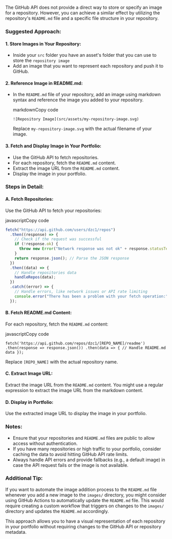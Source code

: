 The GitHub API does not provide a direct way to store or specify an image for a repository. However, you can achieve a similar effect by utilizing the repository's `README.md` file and a specific file structure in your repository.

### Suggested Approach:

#### 1\. Store Images in Your Repository:

- Inside your `src` folder you have an asset's folder that you can use to store the `repository image`
- Add an image that you want to represent each repository and push it to GitHub.

#### 2\. Reference Image in README.md:

- In the `README.md` file of your repository, add an image using markdown syntax and reference the image you added to your repository.

  markdownCopy code

  `![Repository Image](src/assets/my-repository-image.svg)`

  Replace `my-repository-image.svg` with the actual filename of your image.

#### 3\. Fetch and Display Image in Your Portfolio:

- Use the GitHub API to fetch repositories.
- For each repository, fetch the `README.md` content.
- Extract the image URL from the `README.md` content.
- Display the image in your portfolio.

### Steps in Detail:

#### A. Fetch Repositories:

Use the GitHub API to fetch your repositories:

javascriptCopy code

```js
fetch("https://api.github.com/users/dzc1/repos")
  .then((response) => {
    // Check if the request was successful
    if (!response.ok) {
      throw new Error("Network response was not ok" + response.statusText);
    }
    return response.json(); // Parse the JSON response
  })
  .then((data) => {
    // Handle repositories data
    handleRepos(data);
  })
  .catch((error) => {
    // Handle errors, like network issues or API rate limiting
    console.error("There has been a problem with your fetch operation:", error);
  });
```

#### B. Fetch README.md Content:

For each repository, fetch the `README.md` content:

javascriptCopy code

`fetch('https://api.github.com/repos/dzc1/[REPO_NAME]/readme')
  .then(response => response.json())
  .then(data => {
    // Handle README.md data
  });`

Replace `[REPO_NAME]` with the actual repository name.

#### C. Extract Image URL:

Extract the image URL from the `README.md` content. You might use a regular expression to extract the image URL from the markdown content.

#### D. Display in Portfolio:

Use the extracted image URL to display the image in your portfolio.

### Notes:

- Ensure that your repositories and `README.md` files are public to allow access without authentication.
- If you have many repositories or high traffic to your portfolio, consider caching the data to avoid hitting GitHub API rate limits.
- Always handle API errors and provide fallbacks (e.g., a default image) in case the API request fails or the image is not available.

### Additional Tip:

If you want to automate the image addition process to the `README.md` file whenever you add a new image to the `images/` directory, you might consider using GitHub Actions to automatically update the `README.md` file. This would require creating a custom workflow that triggers on changes to the `images/` directory and updates the `README.md` accordingly.

This approach allows you to have a visual representation of each repository in your portfolio without requiring changes to the GitHub API or repository metadata.
